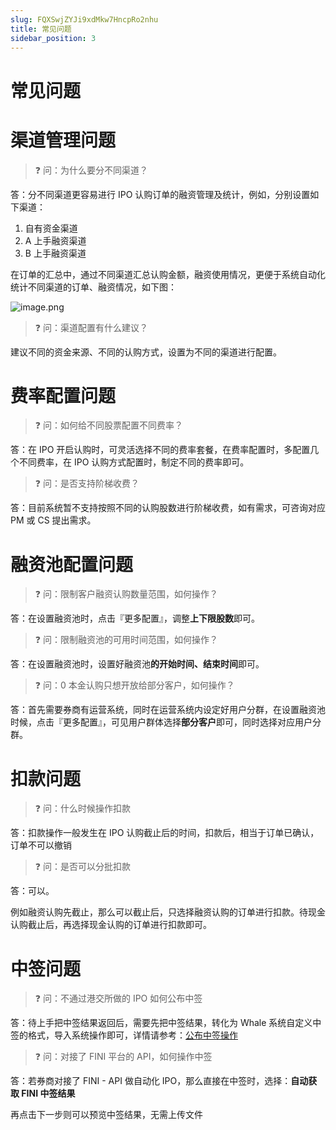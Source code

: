 ```yaml
---
slug: FQXSwjZYJi9xdMkw7HncpRo2nhu
title: 常见问题
sidebar_position: 3
---
```



# 常见问题


# 渠道管理问题


> ❓ 问：为什么要分不同渠道？


答：分不同渠道更容易进行 IPO 认购订单的融资管理及统计，例如，分别设置如下渠道：

1. 自有资金渠道
2. A 上手融资渠道
3. B 上手融资渠道

在订单的汇总中，通过不同渠道汇总认购金额，融资使用情况，更便于系统自动化统计不同渠道的订单、融资情况，如下图：


![image.png](/assets/e5de242c89c29e81009bb5a1b626db3b.png)


> ❓ 问：渠道配置有什么建议？


建议不同的资金来源、不同的认购方式，设置为不同的渠道进行配置。


# 费率配置问题


> ❓ 问：如何给不同股票配置不同费率？


答：在 IPO 开启认购时，可灵活选择不同的费率套餐，在费率配置时，多配置几个不同费率，在 IPO 认购方式配置时，制定不同的费率即可。


> ❓ 问：是否支持阶梯收费？


答：目前系统暂不支持按照不同的认购股数进行阶梯收费，如有需求，可咨询对应 PM 或 CS 提出需求。


# 融资池配置问题


> ❓ 问：限制客户融资认购数量范围，如何操作？


答：在设置融资池时，点击『更多配置』，调整**上下限股数**即可。


> ❓ 问：限制融资池的可用时间范围，如何操作？


答：在设置融资池时，设置好融资池**的开始时间、结束时间**即可。


> ❓ 问：0 本金认购只想开放给部分客户，如何操作？


答：首先需要券商有运营系统，同时在运营系统内设定好用户分群，在设置融资池时候，点击『更多配置』，可见用户群体选择**部分客户**即可，同时选择对应用户分群。


# 扣款问题


> ❓ 问：什么时候操作扣款


答：扣款操作一般发生在 IPO 认购截止后的时间，扣款后，相当于订单已确认，订单不可以撤销


> ❓ 问：是否可以分批扣款


答：可以。


例如融资认购先截止，那么可以截止后，只选择融资认购的订单进行扣款。待现金认购截止后，再选择现金认购的订单进行扣款即可。


# 中签问题


> ❓ 问：不通过港交所做的 IPO 如何公布中签


答：待上手把中签结果返回后，需要先把中签结果，转化为 Whale 系统自定义中签的格式，导入系统操作即可，详情请参考：[公布中签操作](./CfQ1wR31ViDOdJkaiB0cs1ipnJf)


> ❓ 问：对接了 FINI 平台的 API，如何操作中签


答：若券商对接了 FINI - API 做自动化 IPO，那么直接在中签时，选择：**自动获取 FINI 中签结果**


再点击下一步则可以预览中签结果，无需上传文件

